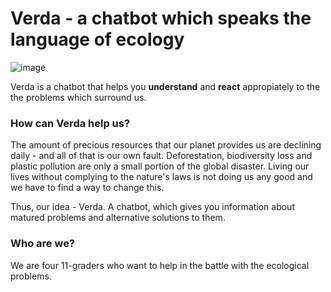 # Verda - a chatbot which speaks the language of ecology

![image](https://user-images.githubusercontent.com/36764968/110909706-12eee800-8319-11eb-9ece-c281c4b45409.png)

Verda is a chatbot that helps you **understand** and **react** appropiately to the the problems which surround us.

### How can Verda help us?

The amount of precious resources that our planet provides us are declining daily - and all of that is our own fault. Deforestation, biodiversity loss and plastic pollution are only a small portion of the global disaster. Living our lives without complying to the nature's laws is not doing us any good and we have to find a way to change this.

Thus, our idea - Verda. A chatbot, which gives you information about matured problems and alternative solutions to them.

### Who are we?

We are four 11-graders who want to help in the battle with the ecological problems.
